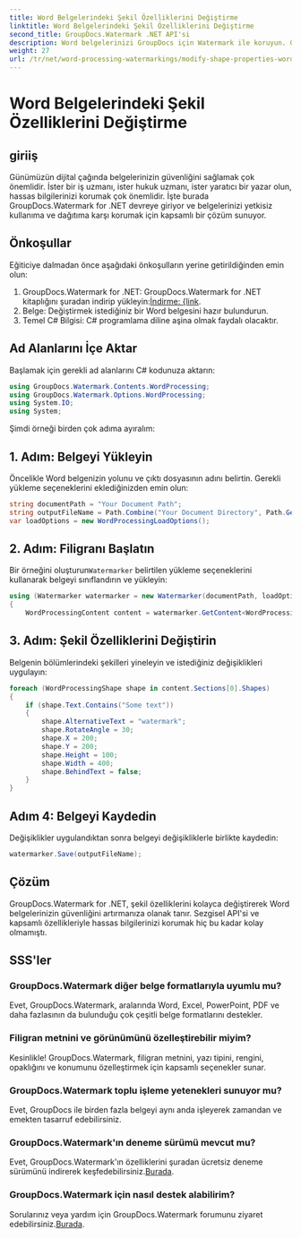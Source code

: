 ```yaml
---
title: Word Belgelerindeki Şekil Özelliklerini Değiştirme
linktitle: Word Belgelerindeki Şekil Özelliklerini Değiştirme
second_title: GroupDocs.Watermark .NET API'si
description: Word belgelerinizi GroupDocs için Watermark ile koruyun. Gelişmiş güvenlik için şekil özelliklerini kolayca değiştirin.
weight: 27
url: /tr/net/word-processing-watermarkings/modify-shape-properties-word-docs/
---
```


# Word Belgelerindeki Şekil Özelliklerini Değiştirme

## giriiş
Günümüzün dijital çağında belgelerinizin güvenliğini sağlamak çok önemlidir. İster bir iş uzmanı, ister hukuk uzmanı, ister yaratıcı bir yazar olun, hassas bilgilerinizi korumak çok önemlidir. İşte burada GroupDocs.Watermark for .NET devreye giriyor ve belgelerinizi yetkisiz kullanıma ve dağıtıma karşı korumak için kapsamlı bir çözüm sunuyor.
## Önkoşullar
Eğiticiye dalmadan önce aşağıdaki önkoşulların yerine getirildiğinden emin olun:
1.  GroupDocs.Watermark for .NET: GroupDocs.Watermark for .NET kitaplığını şuradan indirip yükleyin:[İndirme: {link](https://releases.groupdocs.com/Watermark/net/).
2. Belge: Değiştirmek istediğiniz bir Word belgesini hazır bulundurun.
3. Temel C# Bilgisi: C# programlama diline aşina olmak faydalı olacaktır.

## Ad Alanlarını İçe Aktar
Başlamak için gerekli ad alanlarını C# kodunuza aktarın:
```csharp
using GroupDocs.Watermark.Contents.WordProcessing;
using GroupDocs.Watermark.Options.WordProcessing;
using System.IO;
using System;
```
Şimdi örneği birden çok adıma ayıralım:
## 1. Adım: Belgeyi Yükleyin
Öncelikle Word belgenizin yolunu ve çıktı dosyasının adını belirtin. Gerekli yükleme seçeneklerini eklediğinizden emin olun:
```csharp
string documentPath = "Your Document Path";
string outputFileName = Path.Combine("Your Document Directory", Path.GetFileName(documentPath));
var loadOptions = new WordProcessingLoadOptions();
```
## 2. Adım: Filigranı Başlatın
Bir örneğini oluşturun`Watermarker` belirtilen yükleme seçeneklerini kullanarak belgeyi sınıflandırın ve yükleyin:
```csharp
using (Watermarker watermarker = new Watermarker(documentPath, loadOptions))
{
    WordProcessingContent content = watermarker.GetContent<WordProcessingContent>();
```
## 3. Adım: Şekil Özelliklerini Değiştirin
Belgenin bölümlerindeki şekilleri yineleyin ve istediğiniz değişiklikleri uygulayın:
```csharp
foreach (WordProcessingShape shape in content.Sections[0].Shapes)
{
    if (shape.Text.Contains("Some text"))
    {
        shape.AlternativeText = "watermark";
        shape.RotateAngle = 30;
        shape.X = 200;
        shape.Y = 200;
        shape.Height = 100;
        shape.Width = 400;
        shape.BehindText = false;
    }
}
```
## Adım 4: Belgeyi Kaydedin
Değişiklikler uygulandıktan sonra belgeyi değişikliklerle birlikte kaydedin:
```csharp
watermarker.Save(outputFileName);
```
## Çözüm
GroupDocs.Watermark for .NET, şekil özelliklerini kolayca değiştirerek Word belgelerinizin güvenliğini artırmanıza olanak tanır. Sezgisel API'si ve kapsamlı özellikleriyle hassas bilgilerinizi korumak hiç bu kadar kolay olmamıştı.

## SSS'ler
### GroupDocs.Watermark diğer belge formatlarıyla uyumlu mu?
Evet, GroupDocs.Watermark, aralarında Word, Excel, PowerPoint, PDF ve daha fazlasının da bulunduğu çok çeşitli belge formatlarını destekler.
### Filigran metnini ve görünümünü özelleştirebilir miyim?
Kesinlikle! GroupDocs.Watermark, filigran metnini, yazı tipini, rengini, opaklığını ve konumunu özelleştirmek için kapsamlı seçenekler sunar.
### GroupDocs.Watermark toplu işleme yetenekleri sunuyor mu?
Evet, GroupDocs ile birden fazla belgeyi aynı anda işleyerek zamandan ve emekten tasarruf edebilirsiniz.
### GroupDocs.Watermark'ın deneme sürümü mevcut mu?
 Evet, GroupDocs.Watermark'ın özelliklerini şuradan ücretsiz deneme sürümünü indirerek keşfedebilirsiniz.[Burada](https://releases.groupdocs.com/).
### GroupDocs.Watermark için nasıl destek alabilirim?
 Sorularınız veya yardım için GroupDocs.Watermark forumunu ziyaret edebilirsiniz.[Burada](https://forum.groupdocs.com/c/watermark/19).
